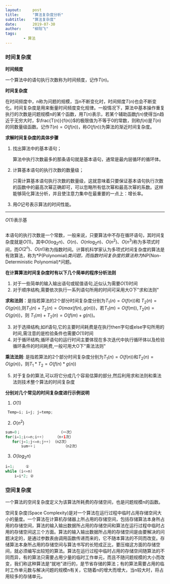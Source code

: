 ```yaml
---
layout:     post
title:      "算法复杂度分析"
subtitle:   "算法复杂度"
date:       2019-07-30
author:     "柳阳飞"
tags:
        - 算法
---
```


### 时间复杂度

**时间频度**

一个算法中的语句执行次数称为时间频度，记作$T(n)$。

**时间复杂度**

在时间频度中，n称为问题的规模，当n不断变化时，时间频度$T(n)$也会不断变化。时间复杂度是用来衡量时间频度变化规律。一般情况下，算法中基本操作重复执行的次数是问题规模n的某个函数，用$T(n)$表示，若某个辅助函数$f(n)$使得当n趋近于无穷大时，$\frac{T(n)}{f(n)}$的极限值为不等于0的常数，则称$f(n)$是$T(n)$的同数量级函数。记作$T(n)=O(f(n))$，称$O(f(n))$为算法的渐近时间复杂度。

**求解时间复杂度的具体步骤**

1. 找出算法中的基本语句；

   算法中执行次数最多的那条语句就是基本语句，通常是最内层循环的循环体。

2. 计算基本语句的执行次数的数量级；

   只需计算基本语句执行次数的数量级，这就意味着只要保证基本语句执行次数的函数中的最高次幂正确即可，可以忽略所有低次幂和最高次幂的系数。这样能够简化算法分析，并且使注意力集中在最重要的一点上：增长率。

3. 用$O$记号表示算法的时间性能。

------

$O(1)$表示基

```

```

本语句的执行次数是一个常数，一般来说，只要算法中不存在循环语句，其时间复杂度就是$O(1)$。其中$O(\log_2n)、O(n)、O(n\log_2n)、O(n^2)、O(n^3)$称为多项式时间，而$O(2^n)、O(n!)$称为指数时间。计算机科学家认为多项式时间复杂度的算法是有效算法，称为*P(Polynomial)*类问题，而指数时间复杂度的算法称为*NP(Non-Deterministic Polynomial)*问题。

**在计算算法时间复杂度时有以下几个简单的程序分析法则**

1. 对于一些简单的输入输出语句或赋值语句,近似认为需要$O(1)$时间
2. 对于顺序结构,需要依次执行一系列语句所用的时间可采用大O下"求和法则"

**求和法则**：是指若算法的2个部分时间复杂度分别为$T_1(n)=O(f(n))$和 $T_2(n)=O(g(n))$,则$T_1(n)+T_2(n)=O(max(f(n), g(n)))$，若$T_1(m)=O(f(m)), T_2(n)=O(g(n))$，则 $T_1(m)+T_2(n)=O(f(m) + g(n))$。

3. 对于选择结构,如if语句,它的主要时间耗费是在执行then字句或else字句所用的时间,需注意的是检验条件也需要$O(1)$时间
4. 对于循环结构,循环语句的运行时间主要体现在多次迭代中执行循环体以及检验循环条件的时间耗费,一般可用大O下"乘法法则"

**乘法法则**: 是指若算法的2个部分时间复杂度分别为$T_1(n)=O(f(n))$和$T_2(n)=O(g(n))$，则$T_1*T_2=O(f(n)*g(n))$

5. 对于复杂的算法,可以将它分成几个容易估算的部分,然后利用求和法则和乘法法则技术整个算法的时间复杂度

**分别对几个常见的时间复杂度进行示例说明**

1. $O(1)$

```java
 Temp=i; i=j; j=temp;                
```

2. $O(n^2)$

```java
sum=0；                 （一次）
for(i=1;i<=n;i++)     （n+1次）
   for(j=1;j<=n;j++) （n2次）
       sum++；            （n2次）
```

3. $O(log_2n)$

```java
i=1;     ①
while (i<=n)
    i=i*2; ②
```

### 空间复杂度

一个算法的空间复杂度定义为该算法所耗费的存储空间，也是问题规模n的函数。

空间复杂度(Space Complexity)是对一个算法在运行过程中临时占用存储空间大小的量度。一个算法在计算机存储器上所占用的存储空间，包括存储算法本身所占用的存储空间，算法的输入输出数据所占用的存储空间和算法在运行过程中临时占用的存储空间这三个方面。算法的输入输出数据所占用的存储空间是由要解决的问题决定的，是通过参数表由调用函数传递而来的，它不随本算法的不同而改变。存储算法本身所占用的存储空间与算法书写的长短成正比，要压缩这方面的存储空间，就必须编写出较短的算法。算法在运行过程中临时占用的存储空间随算法的不同而异，有的算法只需要占用少量的临时工作单元，而且不随问题规模的大小而改变，我们称这种算法是“就地\"进行的，是节省存储的算法；有的算法需要占用的临时工作单元数与解决问题的规模n有关，它随着n的增大而增大，当n较大时，将占用较多的存储单元。
